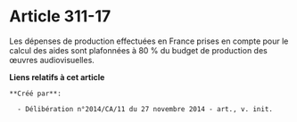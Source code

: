 # Article 311-17

Les dépenses de production effectuées en France prises en compte pour le calcul des aides sont plafonnées à 80 % du budget de
production des œuvres audiovisuelles.

**Liens relatifs à cet article**

	**Créé par**:

	  - Délibération n°2014/CA/11 du 27 novembre 2014 - art., v. init.
